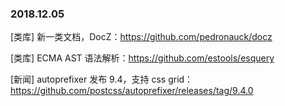 ### 2018.12.05

[类库] 新一类文档，DocZ：<https://github.com/pedronauck/docz>

[类库] ECMA AST 语法解析：<https://github.com/estools/esquery>

[新闻] autoprefixer 发布 9.4，支持 css grid：<https://github.com/postcss/autoprefixer/releases/tag/9.4.0>
